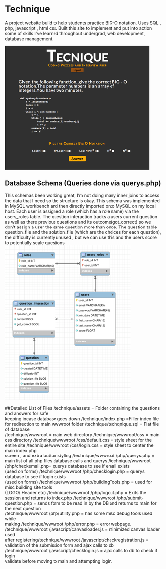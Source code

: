 # Technique
A project website build to help students practice BIG-O notation. Uses SQL , php, javascript , html css. Built this site to implement and put into action some of skills I've learned throughout undergrad, web development, database management. 

<img src="https://github.com/Mark-William-Schumacher/Technique/blob/master/assets/ReadmePics/QuestionsPage.png" height=400px>

## Database Schema (Queries done via querys.php)
This schemas been working great, I’m not doing many inner joins to access the
data that I need so the structure is okay. This schema was implemented in MySQL
workbench and then directly imported onto MySQL on my local host.
Each user is assigned a role (which has a role name) via the users_roles table.
The question interaction tracks a users current question as well as there previous
questions and its outcome(got_correct) so we don’t assign a user the same question more
than once.
The question table question_file and the solution_file (which are the choices for each
question), the difficulty is currently unused , but we can use this and the users score to
potentially scale questions 
<img src="https://raw.githubusercontent.com/Mark-William-Schumacher/Technique/master/assets/ReadmePics/DatabaseScema.png" height=500px > 

##Detailed List of Files
/technique/assets						=	Folder	containing	the	questions	and	answers	for	safe	
keeping	incase	database	goes	down
/technique/index.php		=Filler	index	file	for	redirection	to	main	wwwroot	folder
/technique/techqnique.sql	=	Flat	file	of	database	
/technique/wwwroot	=	main	web	directory
/technique/wwwroot/css	=	main	css	directory
/technique/wwwroot /css/default.css	=	style	sheet	for	the	entire	site
/technique/wwwroot /css/login.css	=	style	sheet	to	center	the	main	index.php	
screen	,	and	extra	button	styling	
/technique/wwwroot /php/querys.php	=	main	list	of	all	php	files	database	calls	and	
querys
/technique/wwwroot /php/checkemail.php=	querys	database	to	see	if	email	exists	
(used	on	forms)
/technique/wwwroot /php/checklogin.php	=	querys	database	to	see	if	login	exists	
(used	on	forms)
/technique/wwwroot /php/buildingTools.php	=	used	for	misc	building	site	tools	
(LOGO/	Header	etc)
/technique/wwwroot /php/logout.php	=	Exits	the	session	and	returns	to	index.php
/technique/wwwroot /php/submit-question.php	=	sends	form	to	be	read	in	by	the	
DB	and	returns	to	main	for	the	next	question	
/technique/wwwroot /php/utility.php	=	has	some	misc	debug	tools	used	while	
making
/technique/wwwroot /php/error.php	=	error	webpage.
/technique/wwwroot /javascript/canvasloader.js	=	minimized	canvas	loader	used	
after	registering/technique/wwwroot /javascript/checkregistration.js	=	validation	of	the	
submission	form	and	ajax	calls	to	db	
/technique/wwwroot /javascript/checklogin.js	=	ajax	calls	to	db	to	check	if	login	
validate	before	moving	to	main	and	attempting	login.	
